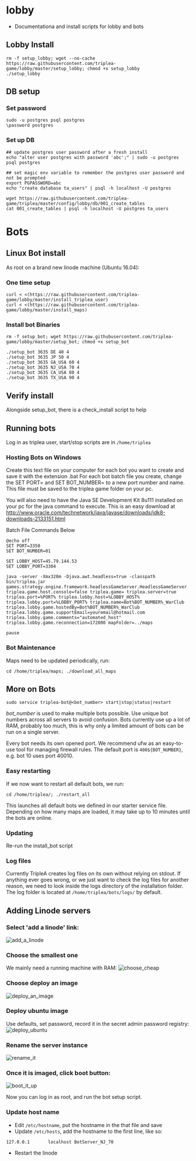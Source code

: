 # lobby
- Documentationa and install scripts for lobby and bots


## Lobby Install
```
rm -f setup_lobby; wget --no-cache https://raw.githubusercontent.com/triplea-game/lobby/master/setup_lobby; chmod +x setup_lobby
./setup_lobby
```

## DB setup

### Set password
```
sudo -u postgres psql postgres
\password postgres

```

### Set up DB
```
## update postgres user password after a fresh install
echo "alter user postgres with password 'abc';" | sudo -u postgres psql postgres

## set magic env variable to remember the postgres user password and not be prompted
export PGPASSWORD=abc
echo "create database ta_users" | psql -h localhost -U postgres

wget https://raw.githubusercontent.com/triplea-game/triplea/master/config/lobby/db/001_create_tables
cat 001_create_tables | psql -h localhost -U postgres ta_users
```

# Bots

## Linux Bot install

As root on a brand new linode machine (Ubuntu 16.04):

### One time setup
```
curl < <(https://raw.githubusercontent.com/triplea-game/lobby/master/install_triplea_user) 
curl < <(https://raw.githubusercontent.com/triplea-game/lobby/master/install_maps) 
```

### Install bot Binaries
```
rm -f setup_bot; wget https://raw.githubusercontent.com/triplea-game/lobby/master/setup_bot; chmod +x setup_bot

./setup_bot 3635 DE 40 4
./setup_bot 3635 JP 50 4
./setup_bot 3635 GA_USA 60 4
./setup_bot 3635 NJ_USA 70 4
./setup_bot 3635 CA_USA 80 4
./setup_bot 3635 TX_USA 90 4
```

## Verify install
Alongside setup_bot, there is a check_install script to help


## Running bots
Log in as triplea user, start/stop scripts are in `/home/triplea`

### Hosting Bots on Windows

Create this text file on your computer for each bot you want to create and save it with the extension .bat
For each bot batch file you create, change the SET PORT= and SET BOT_NUMBER= to a new port number and name. This file must be saved to the triplea game folder on your pc.

You will also need to have the Java SE Development Kit 8u111 installed on your pc for the java command to execute. This is an easy download at http://www.oracle.com/technetwork/java/javase/downloads/jdk8-downloads-2133151.html

Batch File Commands Below
```
@echo off
SET PORT=3350
SET BOT_NUMBER=01

SET LOBBY_HOST=45.79.144.53
SET LOBBY_PORT=3304

java -server -Xmx320m -Djava.awt.headless=true -classpath bin/triplea.jar games.strategy.engine.framework.headlessGameServer.HeadlessGameServer triplea.game.host.console=false triplea.game= triplea.server=true triplea.port=%PORT% triplea.lobby.host=%LOBBY_HOST% triplea.lobby.port=%LOBBY_PORT% triplea.name=Bot%BOT_NUMBER%_WarClub triplea.lobby.game.hostedBy=Bot%BOT_NUMBER%_WarClub triplea.lobby.game.supportEmail=youremail@hotmail.com triplea.lobby.game.comments="automated_host" triplea.lobby.game.reconnection=172800 mapFolder=../maps

pause
```

### Bot Maintenance

Maps need to be updated periodically, run:
```
cd /home/triplea/maps; ./download_all_maps
```

## More on Bots
```
sudo service triplea-bot@<bot_number> start|stop|status|restart
```
_bot_number_ is used to make multiple bots possible. Use unique bot numbers across all servers to avoid confusion. Bots currently use up a lot of RAM, probably too much, this is why only a limited amount of bots can be run on a single server.

Every bot needs its own opened port. We recommend ufw as an easy-to-use tool for managing firewall rules.
The default port is `400${BOT_NUMBER}`, e.g. bot 10 uses port 40010.

### Easy restarting
If we now want to restart all default bots, we run:
```
cd /home/triplea/; ./restart_all
```
This launches all default bots we defined in our starter service file.
Depending on how many maps are loaded, it may take up to 10 minutes until the bots are online.

### Updating

Re-run the install_bot script


### Log files
Currently TripleA creates log files on its own without relying on stdout.
If anything ever goes wrong, or we just want to check the log files for another reason, we need to look inside the logs directory of the installation folder.
The log folder is located at `/home/triplea/bots/logs/` by default.




## Adding Linode servers

### Select 'add a linode' link:
![add_a_linode](https://user-images.githubusercontent.com/12397753/28345142-0ac9347a-6bdd-11e7-84cf-b46028362afa.png)

### Choose the smallest one
We mainly need a running machine with RAM:
![choose_cheap](https://user-images.githubusercontent.com/12397753/28344981-f65df044-6bdb-11e7-88e2-98914c388459.png)

### Choose deploy an image
![deploy_an_image](https://user-images.githubusercontent.com/12397753/28344978-f64d41b8-6bdb-11e7-9f80-9ca93bdab10a.png)

### Deploy ubuntu image
Use defaults, set password, record it in the secret admin password registry:
![deploy_ubuntu](https://user-images.githubusercontent.com/12397753/28344980-f65d685e-6bdb-11e7-8740-b47a26784a27.png)

### Rename the server instance
![rename_it](https://user-images.githubusercontent.com/12397753/28344979-f64e37f8-6bdb-11e7-8161-cdd0c1628a8e.png)

### Once it is imaged, click boot button:
![boot_it_up](https://user-images.githubusercontent.com/12397753/28344977-f6491a34-6bdb-11e7-9b4e-e0545a9469fb.png)

Now you can log in as root, and run the bot setup script. 

### Update host name
- Edit `/etc/hostname`, put the hostname in the that file and save
- Update `/etc/hosts`, add the hostname to the first line, like so:
```
127.0.0.1       localhost BotServer_NJ_70
```
- Restart the linode


